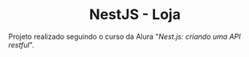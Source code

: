 <h1 align="center">NestJS - Loja</h1>

Projeto realizado seguindo o curso da Alura "_Nest.js: criando uma API restful_".


